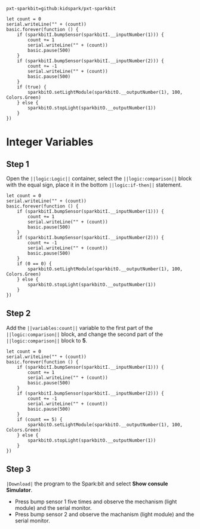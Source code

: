 ```package
pxt-sparkbit=github:kidspark/pxt-sparkbit
```

```template
let count = 0
serial.writeLine("" + (count))
basic.forever(function () {
    if (sparkbitI.bumpSensor(sparkbitI.__inputNumber(1))) {
        count += 1
        serial.writeLine("" + (count))
        basic.pause(500)
    }
    if (sparkbitI.bumpSensor(sparkbitI.__inputNumber(2))) {
        count += -1
        serial.writeLine("" + (count))
        basic.pause(500)
    }
    if (true) {
        sparkbitO.setLightModule(sparkbitO.__outputNumber(1), 100, Colors.Green)
    } else {
        sparkbitO.stopLight(sparkbitO.__outputNumber(1))
    }
})
```

# Integer Variables

## Step 1

Open the ``||logic:Logic||`` container, select the ``||logic:comparison||`` block with the equal sign, place it in the bottom ``||logic:if-then||`` statement.

```blocks
let count = 0
serial.writeLine("" + (count))
basic.forever(function () {
    if (sparkbitI.bumpSensor(sparkbitI.__inputNumber(1))) {
        count += 1
        serial.writeLine("" + (count))
        basic.pause(500)
    }
    if (sparkbitI.bumpSensor(sparkbitI.__inputNumber(2))) {
        count += -1
        serial.writeLine("" + (count))
        basic.pause(500)
    }
    if (0 == 0) {
        sparkbitO.setLightModule(sparkbitO.__outputNumber(1), 100, Colors.Green)
    } else {
        sparkbitO.stopLight(sparkbitO.__outputNumber(1))
    }
})
```

## Step 2

Add the ``||variables:count||`` variable to the first part of the ``||logic:comparison||`` block, and change the second part of the ``||logic:comparison||`` block to **5**.

```blocks
let count = 0
serial.writeLine("" + (count))
basic.forever(function () {
    if (sparkbitI.bumpSensor(sparkbitI.__inputNumber(1))) {
        count += 1
        serial.writeLine("" + (count))
        basic.pause(500)
    }
    if (sparkbitI.bumpSensor(sparkbitI.__inputNumber(2))) {
        count += -1
        serial.writeLine("" + (count))
        basic.pause(500)
    }
    if (count == 5) {
        sparkbitO.setLightModule(sparkbitO.__outputNumber(1), 100, Colors.Green)
    } else {
        sparkbitO.stopLight(sparkbitO.__outputNumber(1))
    }
})
```

## Step 3

``|Download|`` the program to the Spark:bit and select **Show consule Simulator**.
* Press bump sensor 1 five times and observe the mechanism (light module) and the serial monitor.
* Press bump sensor 2 and observe the machanism (light module) and the serial monitor.